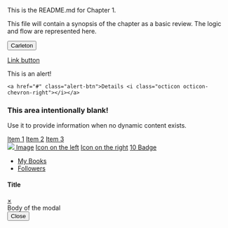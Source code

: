 This is the README.md for Chapter 1.

This file will contain a synopsis of the chapter as a basic review. The logic and flow are represented here. 

<button class="btn" type="button" role="button" href="http://carleton.ca" _target="blank">Carleton</button>

<a class="btn" href="http://carleton.ca" _target="blank" role="button">Link button</a>

<i class="octicon octicon-database"></i>

<div class="alert alert-danger">
    This is an alert!

    <a href="#" class="alert-btn">Details <i class="octicon octicon-chevron-right"></i></a>
</div>

<div class="blankslate">
    <div class="icon"><i class="octicon octicon-book"></i></div>
    <h3>This area intentionally blank!</h3>
    <p>Use it to provide information when no dynamic content exists.</p>
</div>

<div class="list-group">
    <a href="#" class="list-group-item">Item 1</a>
    <a href="#" class="list-group-item active">Item 2</a>
    <a href="#" class="list-group-item">Item 3</a>
</div>

<div class="list-group">
    <a href="#" class="list-group-item"><img class="list-image" src="https://avatars2.githubusercontent.com/u/845425?v=3&s=460" /> Image</a>
    <a href="#" class="list-group-item active"><i class="octicon octicon-book"></i> Icon on the left</a>
    <a href="#" class="list-group-item"><i class="octicon octicon-book pull-right"></i> Icon on the right</a>
    <a href="#" class="list-group-item"><span class="badge">10</span> Badge</a>
</div>

<div class="tabs">
    <ul class="tabs-nav justified">
        <li>
            <a href="#github" data-toggle="tab">My Books</a>
        </li>
        <li class="active">
            <a href="#followers" data-toggle="tab">Followers</a>
        </li>
    </ul>
</div>

<div class="modal">
    <div class="modal-heading">
        <h4>Title</h4>
        <a href="#" class="modal-close">&times;</a>
    </div>
    <div class="modal-body">
        Body of the modal
    </div>
    <div class="modal-footer">
        <button class="btn">Close</button>
    </div>
</div>